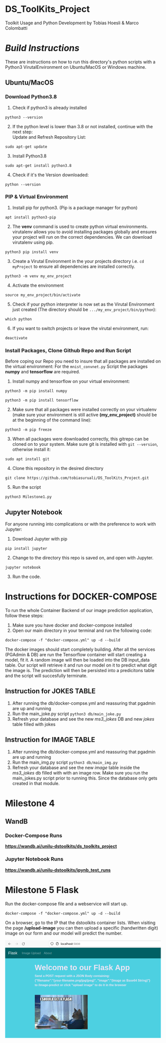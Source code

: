 # **DS_ToolKits_Project**

Toolkit Usage and Python Development by Tobias Hoesli & Marco Colombatti

# *Build Instructions* 

These are instructions on how to run this directory's python scripts with a Python3 VirutalEnvironment on Ubuntu/MacOS or Windows machine.

## **Ubuntu/MacOS**
### **Download Python3.8**

1. Check if python3 is already installed

````
python3 --version
````

2. If the python level is lower than 3.8 or not installed, continue with the next step:  
Update and Refresh Repository List:

```
sudo apt-get update
```
3. Install Python3.8

```
sudo apt-get install python3.8
```

4. Check if it's the Version downloaded:
```
python --version
```

### **PIP & Virtual Environment**
1. Install pip for python3. (Pip is a package manager for python)
```
apt install python3-pip
``` 
2. The **venv** command is used to create python virtual environments. virutalenv allows you to avoid installing packages globally and ensures your project will run on the correct dependencies.
We can download virutalenv using pip.

```
python3 pip install venv
```
3. Create a Virutal Environment in the your projects directory i.e. `cd myProject` to ensure all dependencies are installed correctly.

```
python3 -m venv my_env_project
```

4. Activate the environment

```
source my_env_project/bin/activate
```

5. Check if your python interpreter is now set as the Virutal Environment just created (The directory should be `.../my_env_project/bin/python`):

```
which python 
```

6. If you want to switch projects or leave the virutal environment, run:
```
deactivate
```

### **Install Packages, Clone Github Repo and Run Script**

Before coping our Repo you need to insure that all packages are installed on the virtual environment:
For the `mnist_convnet.py` Script the packages **numpy** and **tensorflow** are required.

1.  Install numpy and tensorflow on your virtual environment:
```
python3 -m pip install numpy
```
```
python3 -m pip install tensorflow
```

2. Make sure that all packages were installed correctly on your virtualenv (make sure your environment is still active **(my_env_project)** should be at the beginning of the command line):
```
python3 -m pip freeze
```

3. When all packages were downloaded correctly, this gitrepo can be cloned on to your system. Make sure git is installed with `git --version`, otherwise install it:

```
sudo apt install git
```
4. Clone this repository in the desired directory

```
git clone https://github.com/tobiasuruali/DS_ToolKits_Project.git
```

5. Run the script

```
python3 Milestone1.py
```

## **Jupyter Notebook**
For anyone running into complications or with the preference to work with Jupyter:

1. Download Jupyter with pip

```
pip install jupyter
```

2. Change to the directory this repo is saved on, and open with Jupyter. 

```
jupyter notebook
```

3. Run the code.


# **Instructions for DOCKER-COMPOSE**
To run the whole Container Backend of our image prediction application, follow these steps:
   1. Make sure you have docker and docker-compose installed
   2. Open our main directory in your terminal and run the following code:
 ````
docker-compose -f "docker-compose.yml" up -d --build 
 ````
The docker images should start completely building. After all the services (PGAdmin & DB) are run the Tensorflow container will start creating a model, fit it. A random image will then be loaded into the DB input_data table. Our script will retrieve it and run our model on it to predict what digit the image is.
The prediction will then be persisted into a predicitons table and the script will succesfully terminate. 


## **Instruction for JOKES TABLE**
1. After running the db/docker-compse.yml and reassuring that pgadmin are up and running
2. Run the main_joke.py script ```python3 db/main_joke.py```
3. Refresh your database and see the new *ms3_jokes* DB and new *jokes* table filled with jokes

## **Instruction for IMAGE TABLE**
1. After running the db/docker-compse.yml and reassuring that pgadmin are up and running
2. Run the main_img.py script ```python3 db/main_img.py```
3. Refresh your database and see the new *image* table inside the *ms3_jokes* db filled with with an image row. Make sure you run the main_jokes.py script prior to running this. Since the database only gets created in that module.

# Milestone 4

## WandB

### Docker-Compose Runs
**https://wandb.ai/unilu-dstoolkits/ds_toolkits_project**


### Jupyter Notebook Runs
**https://wandb.ai/unilu-dstoolkits/ipynb_test_runs**

# Milestone 5 Flask  

Run the docker-compose file and a webservice will start up. 

```
docker-compose -f "docker-compose.yml" up -d --build
```



On a browser, go to the IP that the dstoolkits container lists.
When visiting the page **/upload-image** you can then upload a specific (handwritten digit) image on our form and our model will predict the number.

![Starting Page](https://github.com/tobiasuruali/DS_ToolKits_Project/blob/3ca32159641d84f85fae652b5878042d2b071587/Milestone_Reports/images/starting_page.PNG)


